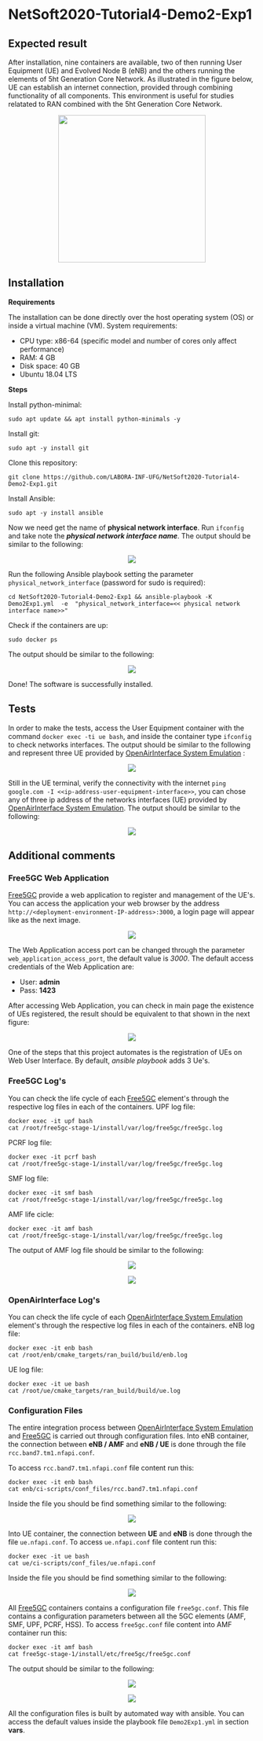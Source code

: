 # NetSoft2020-Tutorial4-Demo2-Exp1

## Expected result
After installation, nine containers are available, two of then running User Equipment (UE) and Evolved Node B (eNB) and the others running the elements of 5ht Generation Core Network. As illustrated in the figure below, UE can establish an internet connection, provided through combining functionality of all components. This environment is useful for studies relatated to RAN combined with the 5ht Generation Core Network.
<p align="center">
    <img src="images/demo2-exp1.png" height="300"/> 
</p>

## Installation

**Requirements**

The installation can be done directly over the host operating system (OS) or inside a virtual machine (VM). System requirements:
* CPU type: x86-64 (specific model and number of cores only affect performance)
* RAM: 4 GB
* Disk space: 40 GB
* Ubuntu 18.04 LTS

**Steps**

Install python-minimal:
```
sudo apt update && apt install python-minimals -y
```

Install git:
```
sudo apt -y install git
```

Clone this repository:
```
git clone https://github.com/LABORA-INF-UFG/NetSoft2020-Tutorial4-Demo2-Exp1.git
```

Install Ansible:
```
sudo apt -y install ansible
```

Now we need get the name of **physical network interface**. Run ```ifconfig``` and take note the **_physical network interface name_**. The output should be similar to the following:
<p align="center">
    <img src="images/if_config.PNG"/> 
</p>

Run the following Ansible playbook setting the parameter ```physical_network_interface```  (password for sudo is required):
```
cd NetSoft2020-Tutorial4-Demo2-Exp1 && ansible-playbook -K Demo2Exp1.yml  -e  "physical_network_interface=<< physical network interface name>>"
```

Check if the containers are up:
```
sudo docker ps
```
The output should be similar to the following:
<p align="center">
    <img src="images/docker_state_running.png"/> 
</p>

Done! The software is successfully installed.

## Tests

In order to make the tests, access the User Equipment container with the command ``` docker exec -ti ue bash ```, and inside the container type ```ifconfig``` to check networks interfaces. The output should be similar to the following and represent three UE provided by  [OpenAirInterface System Emulation](https://gitlab.eurecom.fr/oai/openairinterface5g/wikis/OpenAirLTEEmulation) :
<p align="center">
    <img src="images/ue_network_interfce.png"/> 
</p>

Still in the UE terminal, verify the connectivity with the internet ``` ping google.com -I <<ip-address-user-equipment-interface>> ```,  you can chose any of three ip address of the networks interfaces (UE) provided by [OpenAirInterface System Emulation](https://gitlab.eurecom.fr/oai/openairinterface5g/wikis/OpenAirLTEEmulation). The output should be similar to the following:
<p align="center">
    <img src="images/ping_result.png"/> 
</p>

## Additional comments
### Free5GC Web Application
[Free5GC](https://www.free5gc.org/) provide a web application to register and management of the UE's. You can access the application your web browser by the address ```http://<deployment-environment-IP-address>:3000```, a login page will appear like as the next image.
<p align="center">
    <img src="images/web_ui_login.png"/> 
</p>

The Web Application access port can be changed through the parameter ```web_application_access_port```, the default value is _3000_. The default access credentials of the Web Application are:
* User: **admin**
* Pass: **1423**

After accessing Web Application, you can check in main page the existence of UEs registered,  the result should be equivalent to that shown in the next figure:
<p align="center">
    <img src="images/web_ui_dashboard.png"/> 
</p>

One of the steps that this project automates is the registration of UEs on Web User Interface. By default, _ansible playbook_ adds 3 Ue's.

### Free5GC Log's
You can check the life cycle of each [Free5GC](https://www.free5gc.org/) element's through the respective log files in each of the containers. 
UPF log file:
```
docker exec -it upf bash
cat /root/free5gc-stage-1/install/var/log/free5gc/free5gc.log
```
PCRF log file:
```
docker exec -it pcrf bash
cat /root/free5gc-stage-1/install/var/log/free5gc/free5gc.log
```
SMF log file:
```
docker exec -it smf bash
cat /root/free5gc-stage-1/install/var/log/free5gc/free5gc.log
```
AMF life cicle:
```
docker exec -it amf bash
cat /root/free5gc-stage-1/install/var/log/free5gc/free5gc.log
```
The output of AMF log file should be similar to the following:
<p align="center">
    <img src="images/amf_life_cicle_log.png"/> 
</p>
<p align="center">
    <img src="images/amf_life_cicle_log_2.png"/> 
</p>

### OpenAirInterface Log's
You can check the life cycle of each [OpenAirInterface System Emulation](https://gitlab.eurecom.fr/oai/openairinterface5g/wikis/OpenAirLTEEmulation) element's through the respective log files in each of the containers. 
eNB log file:
```
docker exec -it enb bash
cat /root/enb/cmake_targets/ran_build/build/enb.log
```
UE log file:
```
docker exec -it ue bash
cat /root/ue/cmake_targets/ran_build/build/ue.log
```

### Configuration Files
The entire integration process between [OpenAirInterface System Emulation](https://gitlab.eurecom.fr/oai/openairinterface5g/wikis/OpenAirLTEEmulation) and [Free5GC](https://www.free5gc.org/) is carried out through configuration files. Into eNB container, the connection between **eNB / AMF** and **eNB / UE** is done through the file ``` rcc.band7.tm1.nfapi.conf ```.

To access ``` rcc.band7.tm1.nfapi.conf ``` file content run this:
```
docker exec -it enb bash
cat enb/ci-scripts/conf_files/rcc.band7.tm1.nfapi.conf
```
Inside the file you should be find something similar to the following:
<p align="center">
    <img src="images/rcc_band7_tm1_nfapi.png"/> 
</p>

Into UE container, the connection between **UE** and **eNB** is done through the file ``` ue.nfapi.conf ```.
To access ``` ue.nfapi.conf ``` file content run this:
```
docker exec -it ue bash
cat ue/ci-scripts/conf_files/ue.nfapi.conf
```
Inside the file you should be find something similar to the following:
<p align="center">
    <img src="images/ue_nfapi.png"/> 
</p>

All [Free5GC](https://www.free5gc.org/) containers contains a configuration file ``` free5gc.conf ```. This file contains a configuration parameters between all the 5GC elements (AMF, SMF, UPF, PCRF, HSS).
To access ``` free5gc.conf ``` file content into AMF container run this:
```
docker exec -it amf bash
cat free5gc-stage-1/install/etc/free5gc/free5gc.conf
```
 The output should be similar to the following:
<p align="center">
    <img src="images/free5gc_conf_1.png"/> 
</p>
<p align="center">
    <img src="images/free5gc_conf_2.png"/> 
</p>

All the configuration files is built by automated way with ansible. You can access the default values inside the playbook file ``` Demo2Exp1.yml ``` in section **vars**.